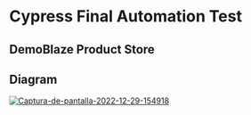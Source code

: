 # Cypress Final Automation Test

## DemoBlaze Product Store




## Diagram

<a href="https://ibb.co/6N8zw5x"><img src="https://i.ibb.co/rv3Y0JS/Captura-de-pantalla-2022-12-29-154918.png" alt="Captura-de-pantalla-2022-12-29-154918" border="0"></a>

